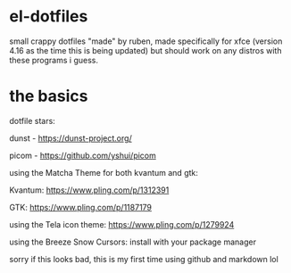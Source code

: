 # el-dotfiles
small crappy dotfiles "made" by ruben, made specifically for xfce (version 4.16 as the time this is being updated) but should work on any distros with these programs i guess.

# the basics

dotfile stars:


dunst - https://dunst-project.org/


picom - https://github.com/yshui/picom

using the Matcha Theme for both kvantum and gtk:


Kvantum: https://www.pling.com/p/1312391


GTK: https://www.pling.com/p/1187179


using the Tela icon theme: https://www.pling.com/p/1279924


using the Breeze Snow Cursors:
install with your package manager


sorry if this looks bad, this is my first time using github and markdown lol
